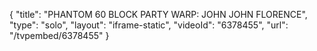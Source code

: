 {
    "title": "PHANTOM 60 BLOCK PARTY WARP: JOHN JOHN FLORENCE",
    "type": "solo",
    "layout": "iframe-static",
    "videoId": "6378455",
    "url": "\/tvpembed\/6378455"
}